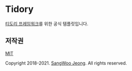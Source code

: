 # Tidory

[티도리 프레임워크](http://www.tidory.com)를 위한 공식 템플릿입니다.

## 저작권

[MIT](https://github.com/tidory/tidory/blob/master/LICENSE)

Copyright 2018-2021. [SangWoo Jeong](https://github.com/pronist). All rights reserved.
